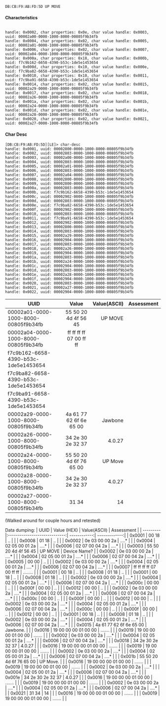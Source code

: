 


``` Local Device
DB:CB:F9:AB:FD:5D UP MOVE
```

####  Characteristics
```Characteristics

handle: 0x0002, char properties: 0x0e, char value handle: 0x0003, uuid: 00002a00-0000-1000-8000-00805f9b34fb
handle: 0x0004, char properties: 0x02, char value handle: 0x0005, uuid: 00002a01-0000-1000-8000-00805f9b34fb
handle: 0x0006, char properties: 0x02, char value handle: 0x0007, uuid: 00002a04-0000-1000-8000-00805f9b34fb
handle: 0x000a, char properties: 0x18, char value handle: 0x000b, uuid: f7c9b162-6658-4390-b53c-1de5e1453654
handle: 0x000d, char properties: 0x10, char value handle: 0x000e, uuid: f7c9ba82-6658-4390-b53c-1de5e1453654
handle: 0x0010, char properties: 0x10, char value handle: 0x0011, uuid: f7c9ba91-6658-4390-b53c-1de5e1453654
handle: 0x0014, char properties: 0x02, char value handle: 0x0015, uuid: 00002a29-0000-1000-8000-00805f9b34fb
handle: 0x0017, char properties: 0x02, char value handle: 0x0018, uuid: 00002a26-0000-1000-8000-00805f9b34fb
handle: 0x001a, char properties: 0x02, char value handle: 0x001b, uuid: 00002a24-0000-1000-8000-00805f9b34fb
handle: 0x001d, char properties: 0x02, char value handle: 0x001e, uuid: 00002a28-0000-1000-8000-00805f9b34fb
handle: 0x0020, char properties: 0x02, char value handle: 0x0021, uuid: 00002a27-0000-1000-8000-00805f9b34fb

```

#### Char Desc
```
[DB:CB:F9:AB:FD:5D][LE]> char-desc
handle: 0x0001, uuid: 00002800-0000-1000-8000-00805f9b34fb
handle: 0x0002, uuid: 00002803-0000-1000-8000-00805f9b34fb
handle: 0x0003, uuid: 00002a00-0000-1000-8000-00805f9b34fb
handle: 0x0004, uuid: 00002803-0000-1000-8000-00805f9b34fb
handle: 0x0005, uuid: 00002a01-0000-1000-8000-00805f9b34fb
handle: 0x0006, uuid: 00002803-0000-1000-8000-00805f9b34fb
handle: 0x0007, uuid: 00002a04-0000-1000-8000-00805f9b34fb
handle: 0x0008, uuid: 00002800-0000-1000-8000-00805f9b34fb
handle: 0x0009, uuid: 00002800-0000-1000-8000-00805f9b34fb
handle: 0x000a, uuid: 00002803-0000-1000-8000-00805f9b34fb
handle: 0x000b, uuid: f7c9b162-6658-4390-b53c-1de5e1453654
handle: 0x000c, uuid: 00002902-0000-1000-8000-00805f9b34fb
handle: 0x000d, uuid: 00002803-0000-1000-8000-00805f9b34fb
handle: 0x000e, uuid: f7c9ba82-6658-4390-b53c-1de5e1453654
handle: 0x000f, uuid: 00002902-0000-1000-8000-00805f9b34fb
handle: 0x0010, uuid: 00002803-0000-1000-8000-00805f9b34fb
handle: 0x0011, uuid: f7c9ba91-6658-4390-b53c-1de5e1453654
handle: 0x0012, uuid: 00002902-0000-1000-8000-00805f9b34fb
handle: 0x0013, uuid: 00002800-0000-1000-8000-00805f9b34fb
handle: 0x0014, uuid: 00002803-0000-1000-8000-00805f9b34fb
handle: 0x0015, uuid: 00002a29-0000-1000-8000-00805f9b34fb
handle: 0x0016, uuid: 00002904-0000-1000-8000-00805f9b34fb
handle: 0x0017, uuid: 00002803-0000-1000-8000-00805f9b34fb
handle: 0x0018, uuid: 00002a26-0000-1000-8000-00805f9b34fb
handle: 0x0019, uuid: 00002904-0000-1000-8000-00805f9b34fb
handle: 0x001a, uuid: 00002803-0000-1000-8000-00805f9b34fb
handle: 0x001b, uuid: 00002a24-0000-1000-8000-00805f9b34fb
handle: 0x001c, uuid: 00002904-0000-1000-8000-00805f9b34fb
handle: 0x001d, uuid: 00002803-0000-1000-8000-00805f9b34fb
handle: 0x001e, uuid: 00002a28-0000-1000-8000-00805f9b34fb
handle: 0x001f, uuid: 00002904-0000-1000-8000-00805f9b34fb
handle: 0x0020, uuid: 00002803-0000-1000-8000-00805f9b34fb
handle: 0x0021, uuid: 00002a27-0000-1000-8000-00805f9b34fb
handle: 0x0022, uuid: 00002904-0000-1000-8000-00805f9b34fb

```



| UUID                                 | Value                    | Value(ASCII)  | Assessment    |
| ------------------------------------ |:------------------------:| -------------:| -------------:|
| 00002a01-0000-1000-8000-00805f9b34fb | 55 50 20 4d 4f 56 45     | UP MOVE       |               |
| 00002a04-0000-1000-8000-00805f9b34fb | ff ff ff ff 07 00 ff ff  |               |               |
| f7c9b162-6658-4390-b53c-1de5e1453654 |                          |               |               |
| f7c9ba82-6658-4390-b53c-1de5e1453654 |                          |               |               |
| f7c9ba91-6658-4390-b53c-1de5e1453654 |                          |               |               |
| 00002a29-0000-1000-8000-00805f9b34fb | 4a 61 77 62 6f 6e 65 00  | Jawbone       |               |
| 00002a26-0000-1000-8000-00805f9b34fb | 34 2e 30 2e 32 37        | 4.0.27        |               |
| 00002a24-0000-1000-8000-00805f9b34fb | 55 50 20 4d 6f 76 65 00  | UP Move       |               |
| 00002a28-0000-1000-8000-00805f9b34fb | 34 2e 30 2e 32 37        | 4.0.27        |               |
| 00002a27-0000-1000-8000-00805f9b34fb | 31 34                    | 14            |               |



(Walked around for couple hours and retested)


Data dumping:
| UUID      | Value (HEX)                   | Value(ASCII) | Assessment    |
| --------- |:-----------------------------:| ------------:| -------------:|
|  0x0001   | 00 18                         | ..           |               |
|  0x0008   | 01 18                         | ..           |               |
|  0x0002   | 0e 03 00 00 2a                | ....*        |               |
|  0x0004   | 02 05 00 01 2a                | ....*        |               |
|  0x0006   | 02 07 00 04 2a                | ....*        |               |
|  0x0003   | 55 50 20 4d 4f 56 45          | UP MOVE      | Device Name?  |
|  0x0002   | 0e 03 00 00 2a                | ....*        |               |
|  0x0004   | 02 05 00 01 2a                | ....*        |               |
|  0x0006   | 02 07 00 04 2a                | ....*        |               |
|  0x0005   | 00 00                         | ..           |               |
|  0x0002   | 0e 03 00 00 2a                | ....*        |               |
|  0x0004   | 02 05 00 01 2a                | ....*        |               |
|  0x0006   | 02 07 00 04 2a                | ....*        |               |
|  0x0007   | ff ff ff ff 07 00 ff ff       | ........     |               |
|  0x0001   | 00 18                         | ..           |               |
|  0x0008   | 01 18                         | ..           |               |
|  0x0001   | 00 18                         | ..           |               |
|  0x0008   | 01 18                         | ..           |               |
|  0x0002   | 0e 03 00 00 2a                | ....*        |               |
|  0x0004   | 02 05 00 01 2a                | ....*        |               |
|  0x0006   | 02 07 00 04 2a                | ....*        |               |
|  0x000c   | 00 00                         | ..           |               |
|  0x000f   | 00 00                         | ..           |               |
|  0x0012   | 00 00                         | ..           |               |
|  0x0002   | 0e 03 00 00 2a                | ....*        |               |
|  0x0004   | 02 05 00 01 2a                | ....*        |               |
|  0x0006   | 02 07 00 04 2a                | ....*        |               |
|  0x000c   | 00 00                         | ..           |               |
|  0x000f   | 00 00                         | ..           |               |
|  0x0012   | 00 00                         | ..           |               |
|  0x0002   | 0e 03 00 00 2a                | ....*        |               |
|  0x0004   | 02 05 00 01 2a                | ....*        |               |
|  0x0006   | 02 07 00 04 2a                | ....*        |               |
|  0x000c   | 00 00                         | ..           |               |
|  0x000f   | 00 00                         | ..           |               |
|  0x0012   | 00 00                         | ..           |               |
|  0x0001   | 00 18                         | ..           |               |
|  0x0008   | 01 18                         | ..           |               |
|  0x0002   | 0e 03 00 00 2a                | ....*        |               |
|  0x0004   | 02 05 00 01 2a                | ....*        |               |
|  0x0006   | 02 07 00 04 2a                | ....*        |               |
|  0x0015   | 4a 61 77 62 6f 6e 65 00       | Jawbone.     |               |
|  0x0016   | 19 00 00 00 01 00 00          | .......      |               |
|  0x0019   | 19 00 00 00 01 00 00          | .......      |               |
|  0x0002   | 0e 03 00 00 2a                | ....*        |               |
|  0x0004   | 02 05 00 01 2a                | ....*        |               |
|  0x0006   | 02 07 00 04 2a                | ....*        |               |
|  0x0018   | 34 2e 30 2e 32 37             | 4.0.27       |               |
|  0x0016   | 19 00 00 00 01 00 00          | .......      |               |
|  0x0019   | 19 00 00 00 01 00 00          | .......      |               |
|  0x0002   | 0e 03 00 00 2a                | ....*        |               |
|  0x0004   | 02 05 00 01 2a                | ....*        |               |
|  0x0006   | 02 07 00 04 2a                | ....*        |               |
|  0x001b   | 55 50 20 4d 6f 76 65 00       | UP Move.     |               |
|  0x0016   | 19 00 00 00 01 00 00          | .......      |               |
|  0x0019   | 19 00 00 00 01 00 00          | .......      |               |
|  0x0002   | 0e 03 00 00 2a                | ....*        |               |
|  0x0004   | 02 05 00 01 2a                | ....*        |               |
|  0x0006   | 02 07 00 04 2a                | ....*        |               |
|  0x001e   | 34 2e 30 2e 32 37             | 4.0.27       |               |
|  0x0016   | 19 00 00 00 01 00 00          | .......      |               |
|  0x0019   | 19 00 00 00 01 00 00          | .......      |               |
|  0x0002   | 0e 03 00 00 2a                | ....*        |               |
|  0x0004   | 02 05 00 01 2a                | ....*        |               |
|  0x0006   | 02 07 00 04 2a                | ....*        |               |
|  0x0021   | 31 34                         | 14           |               |
|  0x0016   | 19 00 00 00 01 00 00          | .......      |               |
|  0x0019   | 19 00 00 00 01 00 00          | .......      |               |
